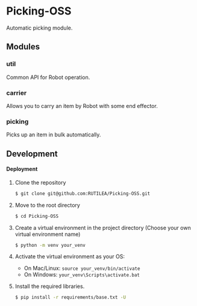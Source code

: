 # Picking-OSS
Automatic picking module.



## Modules

### util

Common API for Robot operation.

### carrier

Allows you to carry an item by Robot with some end effector.

### picking

Picks up an item in bulk automatically.



## Development

#### Deployment

1. Clone the repository

   ```sh
   $ git clone git@github.com:RUTILEA/Picking-OSS.git
   ```

2. Move to the root directory

   ```sh
   $ cd Picking-OSS
   ```

3. Create a virtual environment in the project directory (Choose your own virtual environment name)

   ```sh
   $ python -m venv your_venv
   ```

4. Activate the virtual environment as your OS:
   - On Mac/Linux: `source your_venv/bin/activate`
   - On Windows: `your_venv\Scripts\activate.bat`

5. Install the required libraries.

   ```sh
   $ pip install -r requirements/base.txt -U
   ```

